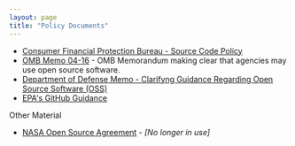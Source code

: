 ```yaml
---
layout: page
title: "Policy Documents"
---
```


* [Consumer Financial Protection Bureau - Source Code Policy](https://github.com/cfpb/source-code-policy)
* [OMB Memo 04-16](http://www.whitehouse.gov/omb/memoranda_fy04_m04-16) - OMB Memorandum making clear that agencies may use open source software.  
* [Department of Defense Memo - Clarifyng Guidance Regarding Open Source Software (OSS)](http://dodcio.defense.gov/Portals/0/Documents/FOSS/2009OSS.pdf)
* [EPA's GitHub Guidance](http://www2.epa.gov/webguide/github-guidance)


Other Material
* [NASA Open Source Agreement](http://opensource.org/licenses/NASA-1.3) - *[No longer in use]*

